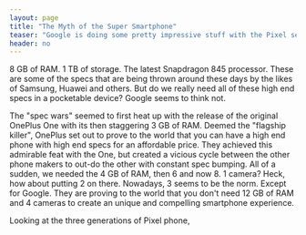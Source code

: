 ```yaml
---
layout: page
title: "The Myth of the Super Smartphone"
teaser: "Google is doing some pretty impressive stuff with the Pixel series, a modest phone by comparison"
header: no
---
```


8 GB of RAM. 1 TB of storage. The latest Snapdragon 845 processor. These are some of the specs that are being thrown around these days by the likes of Samsung, Huawei and others. But do we really need all of these high end specs in a pocketable device? Google seems to think not.

The "spec wars" seemed to first heat up with the release of the original OnePlus One with its then staggering 3 GB of RAM. Deemed the "flagship killer", OnePlus set out to prove to the world that you can have a high end phone with high end specs for an affordable price. They achieved this admirable feat with the One, but created a vicious cycle between the other phone makers to out-do the other with constant spec bumping. All of a sudden, we needed the 4 GB of RAM, then 6 and now 8. 1 camera? Heck, how about putting 2 on there. Nowadays, 3 seems to be the norm. Except for Google. They are proving to the world that you don't need 12 GB of RAM and 4 cameras to create an unique and compelling smartphone experience.

Looking at the three generations of Pixel phone, 
